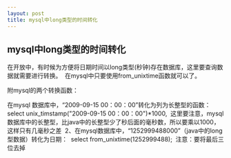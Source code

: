 ```yaml
---
layout: post
title: mysql中long类型的时间转化
---
```


## mysql中long类型的时间转化

在开放中，有时候为方便将日期时间以long类型(秒钟)存在数据库，这里要查询数据就需要进行转换。 
在mysql中只要使用from_unixtime函数就可以了。 

附mysql的两个转换函数： 

在mysql 数据库中，“2009-09-15 00：00：00”转化为列为长整型的函数： 
select unix_timstamp("2009-09-15 00：00：00")*1000, 
这里要注意，mysql数据库中的长整型，比java中的长整型少了秒后面的毫秒数，所以要乘以1000，这样只有几毫秒之差 
2、在mysql数据库中，“1252999488000”（java中的long型数据）转化为日期： 
select from_unixtime(1252999488); 
注意：要将最后三位去掉
